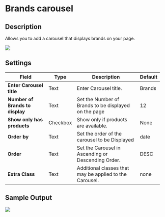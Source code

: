 # Brands carousel

## Description

Allows you to add a carousel that displays brands on your page.

![](http://transvelo.github.io/docs/sportexx/images/vc-brands-carousel-settings.png)

## Settings

| Field | Type | Description | Default
| -- | -- | -- | -- |
| **Enter Carousel title** | Text |  Enter Carousel title. | Brands
| **Number of Brands to display** | Text |  Set the Number of Brands to be displayed on the page | 12
| **Show only has products** | Checkbox | Show only if products are available.  | None
| **Order by** | Text |  Set the order of the carousel to be Displayed | date
| **Order** | Text | Set the Carousel in Ascending or Descending Order. | DESC
| **Extra Class** | Text |  Additional classes that may be applied to the Carousel. | none


## Sample Output

![](http://transvelo.github.io/docs/sportexx/images/vc-brands-carousel-output.png)
